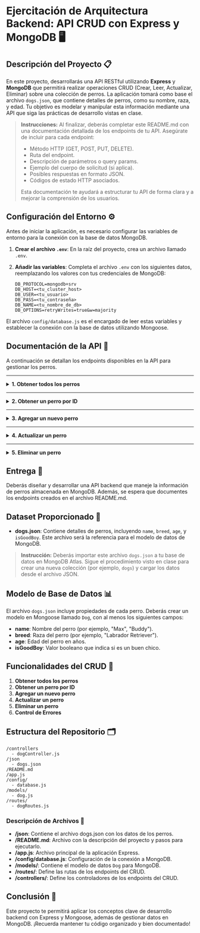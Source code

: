 # Ejercitación de Arquitectura Backend: API CRUD con Express y MongoDB 🖥️

## Descripción del Proyecto 📋

En este proyecto, desarrollarás una API RESTful utilizando **Express** y **MongoDB** que permitirá realizar operaciones CRUD (Crear, Leer, Actualizar, Eliminar) sobre una colección de perros. La aplicación tomará como base el archivo `dogs.json`, que contiene detalles de perros, como su nombre, raza, y edad. Tu objetivo es modelar y manipular esta información mediante una API que siga las prácticas de desarrollo vistas en clase.

> **Instrucciones:** Al finalizar, deberás completar este README.md con una documentación detallada de los endpoints de tu API. Asegúrate de incluir para cada endpoint:
> - Método HTTP (GET, POST, PUT, DELETE).
> - Ruta del endpoint.
> - Descripción de parámetros o query params.
> - Ejemplo del cuerpo de solicitud (si aplica).
> - Posibles respuestas en formato JSON.
> - Códigos de estado HTTP asociados.
> 
> Esta documentación te ayudará a estructurar tu API de forma clara y a mejorar la comprensión de los usuarios.

## Configuración del Entorno ⚙️

Antes de iniciar la aplicación, es necesario configurar las variables de entorno para la conexión con la base de datos MongoDB.

1.  **Crear el archivo `.env`**: En la raíz del proyecto, crea un archivo llamado `.env`.
2.  **Añadir las variables**: Completa el archivo `.env` con los siguientes datos, reemplazando los valores con tus credenciales de MongoDB:

    ```
    DB_PROTOCOL=mongodb+srv
    DB_HOST=<tu_cluster_host>
    DB_USER=<tu_usuario>
    DB_PASS=<tu_contraseña>
    DB_NAME=<tu_nombre_de_db>
    DB_OPTIONS=retryWrites=true&w=majority
    ```

El archivo `config/database.js` es el encargado de leer estas variables y establecer la conexión con la base de datos utilizando Mongoose.

## Documentación de la API 📖

A continuación se detallan los endpoints disponibles en la API para gestionar los perros.

---

<details>
<summary><strong>1. Obtener todos los perros</strong></summary>

- **Método HTTP:** `GET`
- **Ruta:** `/api/perros`
- **Descripción:** Devuelve una lista de todos los perros almacenados en la base de datos.
- **Parámetros:** Ninguno.
- **Respuesta Exitosa (Código `200 OK`):**
  ```json
  [
    {
      "_id": "60d5ec49f72e9e2f3c6e9b1a",
      "name": "Max",
      "breed": "Labrador Retriever",
      "age": 3,
      "isGoodBoy": true
    },
    {
      "_id": "60d5ec49f72e9e2f3c6e9b1b",
      "name": "Charlie",
      "breed": "German Shepherd",
      "age": 5,
      "isGoodBoy": true
    }
  ]
  ```
- **Respuesta de Error (Código `500 Internal Server Error`):**
  ```json
  {
    "mensaje": "Error al obtener los perros"
  }
  ```
</details>

---

<details>
<summary><strong>2. Obtener un perro por ID</strong></summary>

- **Método HTTP:** `GET`
- **Ruta:** `/api/perros/{id}`
- **Descripción:** Busca y devuelve un perro específico utilizando su ID de MongoDB.
- **Parámetros de Ruta:**
  - `{id}` (obligatorio): El ID único del perro.
- **Ejemplo de Solicitud:** `GET http://localhost:3000/api/perros/60d5ec49f72e9e2f3c6e9b1a`
- **Respuesta Exitosa (Código `200 OK`):**
  ```json
  {
    "_id": "60d5ec49f72e9e2f3c6e9b1a",
    "name": "Max",
    "breed": "Labrador Retriever",
    "age": 3,
    "isGoodBoy": true
  }
  ```
- **Respuesta de Error (Código `404 Not Found`):**
  ```json
  {
    "mensaje": "Perro no encontrado"
  }
  ```
</details>

---

<details>
<summary><strong>3. Agregar un nuevo perro</strong></summary>

- **Método HTTP:** `POST`
- **Ruta:** `/api/perros`
- **Descripción:** Crea y guarda un nuevo perro en la base de datos.
- **Cuerpo de la Solicitud (Ejemplo):**
  ```json
  {
    "name": "Buddy",
    "breed": "Golden Retriever",
    "age": 2,
    "isGoodBoy": true
  }
  ```
- **Respuesta Exitosa (Código `201 Created`):**
  ```json
  {
    "mensaje": "Perro agregado exitosamente",
    "perro": {
      "name": "Buddy",
      "breed": "Golden Retriever",
      "age": 2,
      "isGoodBoy": true,
      "_id": "60d5f2d1f72e9e2f3c6e9b1c"
    }
  }
  ```
- **Respuesta de Error (Código `400 Bad Request`):**
  ```json
  {
    "mensaje": "Los datos proporcionados son inválidos."
  }
  ```
</details>

---

<details>
<summary><strong>4. Actualizar un perro</strong></summary>

- **Método HTTP:** `PUT`
- **Ruta:** `/api/perros/{id}`
- **Descripción:** Modifica los datos de un perro existente, identificado por su ID.
- **Parámetros de Ruta:**
  - `{id}` (obligatorio): El ID del perro a actualizar.
- **Cuerpo de la Solicitud (Ejemplo):**
  ```json
  {
    "age": 4,
    "isGoodBoy": false
  }
  ```
- **Respuesta Exitosa (Código `200 OK`):**
  ```json
  {
    "mensaje": "Perro actualizado exitosamente",
    "perro": {
      "_id": "60d5ec49f72e9e2f3c6e9b1a",
      "name": "Max",
      "breed": "Labrador Retriever",
      "age": 4,
      "isGoodBoy": false
    }
  }
  ```
- **Respuesta de Error (Código `404 Not Found`):**
  ```json
  {
    "mensaje": "Perro no encontrado"
  }
  ```
</details>

---

<details>
<summary><strong>5. Eliminar un perro</strong></summary>

- **Método HTTP:** `DELETE`
- **Ruta:** `/api/perros/{id}`
- **Descripción:** Elimina un perro de la base de datos según su ID.
- **Parámetros de Ruta:**
  - `{id}` (obligatorio): El ID del perro a eliminar.
- **Ejemplo de Solicitud:** `DELETE http://localhost:3000/api/perros/60d5ec49f72e9e2f3c6e9b1a`
- **Respuesta Exitosa (Código `200 OK`):**
  ```json
  {
    "mensaje": "Perro eliminado exitosamente"
  }
  ```
- **Respuesta de Error (Código `404 Not Found`):**
  ```json
  {
    "mensaje": "Perro no encontrado"
  }
  ```
</details>

## Entrega 📌

Deberás diseñar y desarrollar una API backend que maneje la información de perros almacenada en MongoDB. Además, se espera que documentes los endpoints creados en el archivo README.md.

## Dataset Proporcionado 📂

- **dogs.json**: Contiene detalles de perros, incluyendo `name`, `breed`, `age`, y `isGoodBoy`. Este archivo será la referencia para el modelo de datos de MongoDB.

> **Instrucción:** Deberás importar este archivo `dogs.json` a tu base de datos en MongoDB Atlas. Sigue el procedimiento visto en clase para crear una nueva colección (por ejemplo, `dogs`) y cargar los datos desde el archivo JSON.

## Modelo de Base de Datos 📊

El archivo `dogs.json` incluye propiedades de cada perro. Deberás crear un modelo en Mongoose llamado `Dog`, con al menos los siguientes campos:

- **name**: Nombre del perro (por ejemplo, "Max", "Buddy").
- **breed**: Raza del perro (por ejemplo, "Labrador Retriever").
- **age**: Edad del perro en años.
- **isGoodBoy**: Valor booleano que indica si es un buen chico.

## Funcionalidades del CRUD 🚀

1. **Obtener todos los perros**
2. **Obtener un perro por ID**
3. **Agregar un nuevo perro**
4. **Actualizar un perro**
5. **Eliminar un perro**
6. **Control de Errores**

## Estructura del Repositorio 🗂️

```plaintext
/controllers
  - dogController.js
/json
  - dogs.json
/README.md
/app.js
/config/
  - database.js
/models/
  - dog.js
/routes/
  - dogRoutes.js
```

### Descripción de Archivos 📝

- **/json**: Contiene el archivo dogs.json con los datos de los perros.
- **/README.md**: Archivo con la descripción del proyecto y pasos para ejecutarlo.
- **/app.js**: Archivo principal de la aplicación Express.
- **/config/database.js**: Configuración de la conexión a MongoDB.
- **/models/**: Contiene el modelo de datos `Dog` para MongoDB.
- **/routes/**: Define las rutas de los endpoints del CRUD.
- **/controllers/**: Define los controladores de los endpoints del CRUD.

## Conclusión 🎉

Este proyecto te permitirá aplicar los conceptos clave de desarrollo backend con Express y Mongoose, además de gestionar datos en MongoDB. ¡Recuerda mantener tu código organizado y bien documentado!

